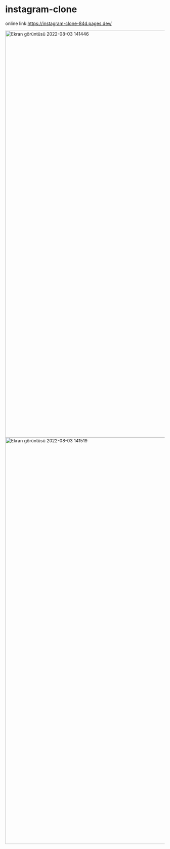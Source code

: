 # instagram-clone

online link:https://instagram-clone-84d.pages.dev/

<img width="1280" alt="Ekran görüntüsü 2022-08-03 141446" src="https://user-images.githubusercontent.com/109988781/182595451-4870014b-5627-4fdf-bd0c-093efa307097.png">
<img width="1280" alt="Ekran görüntüsü 2022-08-03 141519" src="https://user-images.githubusercontent.com/109988781/182595459-d5c93aa0-63b2-461a-8930-1d7ddf32771a.png">
